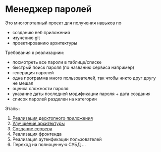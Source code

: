 # Менеджер паролей

Это многопэтапный проект для получения навыков по
* созданию веб приложений
* изучению git
* проектированию архитектуры
 
Требования к реализациии: 
 
* посмотреть все пароли в таблице/списке 
* быстрый поиск пароля (по названию сервиса например)
* генерация паролей 
* одна программа много пользователей, так чтобы никто друг другу не мешал 
* оценка сложности пароля 
* указание даты последней модификации пароля + дата создания 
* список паролей разделен на категории

Этапы:
1. [Реализация десктопного приложения](./1_step.md) 
2. [Улучшение архитектуры](./2_step.md)
3. [Создание сервера](./3_step.md)
4. Реализация фронтенда
5. Реализация аутенфикации пользователей
6. Переход на полноценную СУБД
...